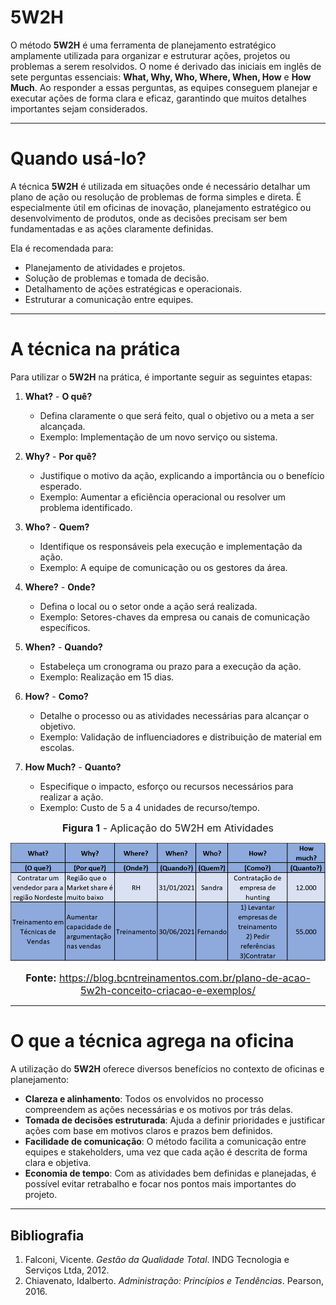 # 5W2H

O método **5W2H** é uma ferramenta de planejamento estratégico amplamente utilizada para organizar e estruturar ações, projetos ou problemas a serem resolvidos. O nome é derivado das iniciais em inglês de sete perguntas essenciais: **What, Why, Who, Where, When, How** e **How Much**. Ao responder a essas perguntas, as equipes conseguem planejar e executar ações de forma clara e eficaz, garantindo que muitos detalhes importantes sejam considerados.

---

# Quando usá-lo?

A técnica **5W2H** é utilizada em situações onde é necessário detalhar um plano de ação ou resolução de problemas de forma simples e direta. É especialmente útil em oficinas de inovação, planejamento estratégico ou desenvolvimento de produtos, onde as decisões precisam ser bem fundamentadas e as ações claramente definidas.

Ela é recomendada para:

- Planejamento de atividades e projetos.
- Solução de problemas e tomada de decisão.
- Detalhamento de ações estratégicas e operacionais.
- Estruturar a comunicação entre equipes.

---

# A técnica na prática

Para utilizar o **5W2H** na prática, é importante seguir as seguintes etapas:

1. **What?** - **O quê?**
   - Defina claramente o que será feito, qual o objetivo ou a meta a ser alcançada.
   - Exemplo: Implementação de um novo serviço ou sistema.

2. **Why?** - **Por quê?**
   - Justifique o motivo da ação, explicando a importância ou o benefício esperado.
   - Exemplo: Aumentar a eficiência operacional ou resolver um problema identificado.

3. **Who?** - **Quem?**
   - Identifique os responsáveis pela execução e implementação da ação.
   - Exemplo: A equipe de comunicação ou os gestores da área.

4. **Where?** - **Onde?**
   - Defina o local ou o setor onde a ação será realizada.
   - Exemplo: Setores-chaves da empresa ou canais de comunicação específicos.

5. **When?** - **Quando?**
   - Estabeleça um cronograma ou prazo para a execução da ação.
   - Exemplo: Realização em 15 dias.

6. **How?** - **Como?**
   - Detalhe o processo ou as atividades necessárias para alcançar o objetivo.
   - Exemplo: Validação de influenciadores e distribuição de material em escolas.

7. **How Much?** - **Quanto?**
   - Especifique o impacto, esforço ou recursos necessários para realizar a ação.
   - Exemplo: Custo de 5 a 4 unidades de recurso/tempo.

<font size="3"><p style="text-align: center"><b>Figura 1</b> - Aplicação do 5W2H em Atividades</p></font>

![5W2H Atividades](assets/5w2h.png)

<font size="3"><p style="text-align: center"><b>Fonte:</b> <a href="https://blog.bcntreinamentos.com.br/plano-de-acao-5w2h-conceito-criacao-e-exemplos/">https://blog.bcntreinamentos.com.br/plano-de-acao-5w2h-conceito-criacao-e-exemplos/</a></p></font>

---

# O que a técnica agrega na oficina

A utilização do **5W2H** oferece diversos benefícios no contexto de oficinas e planejamento:

- **Clareza e alinhamento**: Todos os envolvidos no processo compreendem as ações necessárias e os motivos por trás delas.
- **Tomada de decisões estruturada**: Ajuda a definir prioridades e justificar ações com base em motivos claros e prazos bem definidos.
- **Facilidade de comunicação**: O método facilita a comunicação entre equipes e stakeholders, uma vez que cada ação é descrita de forma clara e objetiva.
- **Economia de tempo**: Com as atividades bem definidas e planejadas, é possível evitar retrabalho e focar nos pontos mais importantes do projeto.

---

## Bibliografia

1. Falconi, Vicente. *Gestão da Qualidade Total*. INDG Tecnologia e Serviços Ltda, 2012.
2. Chiavenato, Idalberto. *Administração: Princípios e Tendências*. Pearson, 2016.
